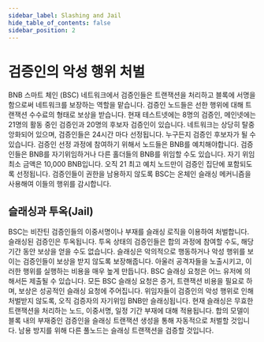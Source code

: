 ```yaml
---
sidebar_label: Slashing and Jail
hide_table_of_contents: false
sidebar_position: 2
---
```


# 검증인의 악성 행위 처벌

BNB 스마트 체인 (BSC) 네트워크에서 검증인들은 트랜잭션을 처리하고 블록에 서명을 함으로써 네트워크를 보장하는 역할을 맡습니다. 검증인 노드들은 선한 행위에 대해 트랜잭션 수수료의 형태로 보상을 받습니다. 현재 테스트넷에는 8명의 검증인, 메인넷에는 21명의 활동 중인 검증인과 20명의 후보자 검증인이 있습니다. 네트워크는 상당히 탈중앙화되어 있으며, 검증인들은 24시간 마다 선정됩니다. 누구든지 검증인 후보자가 될 수 있습니다. 검증인 선정 과정에 참여하기 위해서 노드들은 BNB를 예치해야합니다. 검증인들은 BNB를 자기위임하거나 다른 홀더들의 BNB를 위임할 수도 있습니다. 자기 위임 최소 금액은 10,000 BNB입니다. 오직 21 최고 예치 노드만이 검증인 집단에 포함되도록 선정됩니다. 검증인들이 권한을 남용하지 않도록 BSC는 온체인 슬래싱 메커니즘을 사용해여 이들의 행위를 감시합니다.

## 슬래싱과 투옥(Jail)

BSC는 비잔틴 검증인들의 이중서명이나 부재를 슬래싱 로직을 이용하여 처벌합니다. 슬래싱된 검증인은 투옥됩니다. 투옥 상태의 검증인들은 합의 과정에 참여할 수도, 해당 기간 동안 보상을 얻을 수도 없습니다. 슬래싱은 악의적으로 행동하거나 악성 행위를 보이는 검증인들이 보상을 받지 않도록 보장해줍니다. 아울러 공격자들을 노출시키고, 이러한 행위를 실행하는 비용을 매우 높게 만듭니다. BSC 슬래싱 요청은 어느 유저에 의해서든 제출될 수 있습니다. 모든 BSC 슬래싱 요청은 증거, 트랜잭션 비용을 필요로 하며, 보상은 성공적인 슬래싱 요청에 주어집니다. 위임자들이 검증인의 악성 행위로 인해 처벌받지 않도록, 오직 검증자의 자기위임 BNB만 슬래싱됩니다. 현재 슬래싱은 무효한 트랜잭션을 처리하는 노드, 이중서명, 일정 기간 부재에 대해 적용됩니다. 합의 모델이 블록 내의 부재중인 검증인을 슬래싱 트랜잭션 생성을 통해 자동적으로 처벌할 것입니다. 남용 방지를 위해 다른 풀노드는 슬래싱 트랜잭션을 검증할 것입니다.

